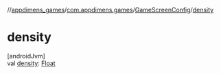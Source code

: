 //[appdimens_games](../../../index.md)/[com.appdimens.games](../index.md)/[GameScreenConfig](index.md)/[density](density.md)

# density

[androidJvm]\
val [density](density.md): [Float](https://kotlinlang.org/api/core/kotlin-stdlib/kotlin/-float/index.html)